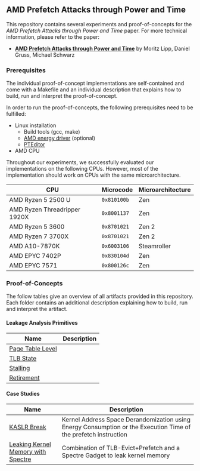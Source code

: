## AMD Prefetch Attacks through Power and Time

This repository contains several experiments and proof-of-concepts for the *AMD Prefetch Attacks through Power and  Time* paper. For more technical information, please refer to the paper:

* **[AMD Prefetch Attacks through Power and Time](https://www.usenix.org/conference/usenixsecurity22/presentation/lipp)** by Moritz Lipp, Daniel Gruss, Michael Schwarz

### Prerequisites

The individual proof-of-concept implementations are self-contained and come with a Makefile and an individual description that explains how to build, run and interpret the proof-of-concept.

In order to run the proof-of-concepts, the following prerequisites need to be fulfilled:

* Linux installation
  * Build tools (gcc, make)
  * [AMD energy driver](driver-amd-energy) (optional)
  * [PTEditor](https://github.com/misc0110/PTEditor/)
* AMD CPU

Throughout our experiments, we successfully evaluated our implementations on the following CPUs. However, most of the implementation should work on CPUs with the same microarchitecture.

| CPU                          | Microcode   | Microarchitecture |
| ---------------------------- | ----------- | ----------------- |
| AMD Ryzen 5 2500 U           | `0x810100b` | Zen               |
| AMD Ryzen Threadripper 1920X | `0x8001137` | Zen               |
| AMD Ryzen 5 3600             | `0x8701021` | Zen 2             |
| AMD Ryzen 7 3700X            | `0x8701021` | Zen 2             |
| AMD A10-7870K                | `0x6003106` | Steamroller       |
| AMD EPYC 7402P               | `0x830104d` | Zen               |
| AMD EPYC 7571                | `0x800126c` | Zen               |

### Proof-of-Concepts

The follow tables give an overview of all artifacts provided in this repository. Each folder contains an additional description explaining how to build, run and interpret the artifact.

#### Leakage Analysis Primitives

| Name                                                         | Description |
| ------------------------------------------------------------ | ----------- |
| [Page Table Level](leakage-analysis-primitives/mapping-level) |             |
| [TLB State](leakage-analysis-primitives/tlb-state)           |             |
| [Stalling](leakage-analysis-primitives/stalling)           |             |
| [Retirement](leakage-analysis-primitives/load-vs-prefetch)   |             |

#### Case Studies

| Name                                                         | Description                                                  |
| ------------------------------------------------------------ | ------------------------------------------------------------ |
| [KASLR Break](case-studies/kaslr-break)                      | Kernel Address Space Derandomization using Energy Consumption or the Execution Time of the prefetch instruction |
| [Leaking Kernel Memory with Spectre](case-studies/kernel-spectre)   | Combination of TLB-Evict+Prefetch and a Spectre Gadget to leak kernel memory |

